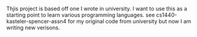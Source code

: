 Thjis project is based off one I wrote in university. I want to use this as a starting point to learn various programming languages. see cs1440-kasteler-spencer-assn4 for my original code from university but now I am writing new verisons.